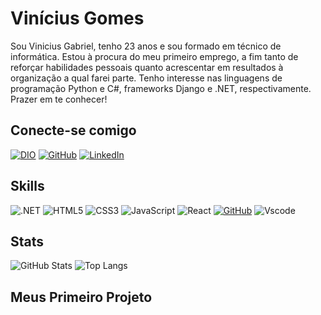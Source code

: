 # Vinícius Gomes

Sou Vinicius Gabriel, tenho 23 anos e sou formado em técnico de informática. Estou à procura do meu primeiro emprego, a fim tanto de reforçar habilidades pessoais quanto acrescentar em resultados à organização a qual farei parte. Tenho interesse nas linguagens de programação Python e C#, frameworks Django e .NET, respectivamente. Prazer em te conhecer!

## Conecte-se comigo

[![DIO](https://img.shields.io/badge/-Meu%20Perfil%20na%20DIO-A44DDA?style=for-the-badge)](https://web.dio.me/users/vgabrigom)
[![GitHub](https://img.shields.io/badge/GitHub-100000?style=for-the-badge&logo=github&logoColor=white)](https://github.com/Gabrigom)
[![LinkedIn](https://img.shields.io/badge/LinkedIn-0077B5?style=for-the-badge&logo=linkedin&logoColor=white)](https://www.linkedin.com/in/vinicius-gabriel-m-gomes-aa63431a2/)

## Skills

![.NET](https://img.shields.io/badge/.NET-5C2D91?style=for-the-badge&logo=.net&logoColor=white)
![HTML5](https://img.shields.io/badge/HTML5-E34F26?style=for-the-badge&logo=html5&logoColor=white)
![CSS3](https://img.shields.io/badge/CSS3-1572B6?style=for-the-badge&logo=css3&logoColor=white)
![JavaScript](https://img.shields.io/badge/JavaScript-F7DF1E?style=for-the-badge&logo=javascript&logoColor=black)
![React](https://img.shields.io/badge/React-20232A?style=for-the-badge&logo=react&logoColor=61DAFB)
[![GitHub](https://img.shields.io/badge/GitHub-000?style=for-the-badge&logo=github&logoColor=30A3DC)](https://docs.github.com/)
![Vscode](https://img.shields.io/badge/Vscode-007ACC?style=for-the-badge&logo=visual-studio-code&logoColor=white)

## Stats

![GitHub Stats](https://github-readme-stats.vercel.app/api?username=Gabrigom&theme=transparent&bg_color=000&border_color=30A3DC&show_icons=true&icon_color=30A3DC&title_color=E94D5F&text_color=FFF&hide_title=true&hide=stars)
![Top Langs](https://github-readme-stats-git-masterrstaa-rickstaa.vercel.app/api/top-langs/?username=Gabrigom&layout=compact&bg_color=000&border_color=30A3DC&title_color=fff&text_color=FFF)


## Meus Primeiro Projeto

